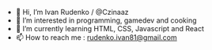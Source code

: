 - 👋 Hi, I’m Ivan Rudenko / @Czinaaz
- 👀 I’m interested in programming, gamedev and cooking 
- 🌱 I’m currently learning HTML, CSS, Javascript and React
- 📫 How to reach me : rudenko.ivan81@gmail.com

<!---
Czinaaz/Czinaaz is a ✨ special ✨ repository because its `README.md` (this file) appears on your GitHub profile.
You can click the Preview link to take a look at your changes.
--->
